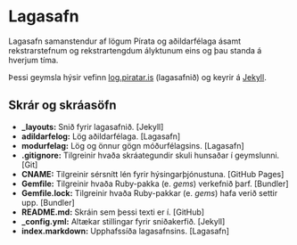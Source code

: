 # Lagasafn

Lagasafn samanstendur af lögum Pírata og aðildarfélaga ásamt rekstrarstefnum og rekstrartengdum ályktunum eins og þau standa á hverjum tíma.

Þessi geymsla hýsir vefinn [log.piratar.is](http://log.piratar.is) (lagasafnið) og keyrir á [Jekyll](https://jekyllrb.com).

## Skrár og skráasöfn

* **_layouts:** Snið fyrir lagasafnið. [Jekyll]
* **adildarfelog:** Lög aðildarfélaga. [Lagasafn]
* **modurfelag:** Lög og önnur gögn móðurfélagsins. [Lagasafn]
* **.gitignore:** Tilgreinir hvaða skráategundir skuli hunsaðar í geymslunni. [Git]
* **CNAME:** Tilgreinir sérsnítt lén fyrir hýsingarþjónustuna. [GitHub Pages]
* **Gemfile:** Tilgreinir hvaða Ruby-pakka (e. *gems*) verkefnið þarf. [Bundler]
* **Gemfile.lock:** Tilgreinir hvaða Ruby-pakkar (e. *gems*) hafa verið settir upp. [Bundler]
* **README.md:** Skráin sem þessi texti er í. [GitHub]
* **_config.yml:** Altækar stillingar fyrir sniðakerfið. [Jekyll]
* **index.markdown:** Upphafssíða lagasafnsins. [Lagasafn]
